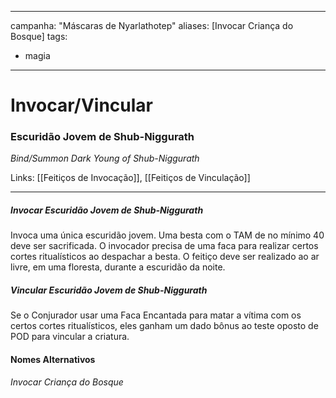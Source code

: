 
---
campanha: "Máscaras de Nyarlathotep"
aliases: [Invocar Criança do Bosque]
tags: 
- magia
---

# Invocar/Vincular
### Escuridão Jovem de Shub-Niggurath
*Bind/Summon Dark Young of Shub-Niggurath*

Links: [[Feitiços de Invocação]], [[Feitiços de Vinculação]]

---
##### Invocar Escuridão Jovem de Shub-Niggurath
Invoca uma única escuridão jovem. Uma besta com o TAM de no mínimo 40 deve ser sacrificada. O invocador precisa de uma faca para realizar certos cortes ritualísticos ao despachar a besta. O feitiço deve ser realizado ao ar livre, em uma floresta, durante a escuridão da noite. 

##### Vincular Escuridão Jovem de Shub-Niggurath
 Se o Conjurador usar uma Faca Encantada para matar a vítima com os certos cortes ritualísticos, eles ganham um dado bônus ao teste oposto de POD para vincular a criatura.
 
#### Nomes Alternativos
*Invocar Criança do Bosque*

